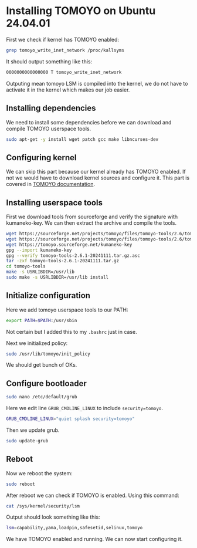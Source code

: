 # Installing TOMOYO on Ubuntu 24.04.01

First we check if kernel has TOMOYO enabled:

```bash
grep tomoyo_write_inet_network /proc/kallsyms
```

It should output something like this:

```bash
0000000000000000 T tomoyo_write_inet_network
```

Outputing mean tomoyo LSM is compiled into the kernel, we do not have to activate it in the kernel which makes our job easier.

## Installing dependencies

We need to install some dependencies before we can download and compile TOMOYO userspace tools.

```bash
sudo apt-get -y install wget patch gcc make libncurses-dev
```

## Configuring kernel

We can skip this part because our kernel already has TOMOYO enabled. If not we would have to download kernel sources and configure it. This part is covered in [TOMOYO documentation](https://tomoyo.sourceforge.net/2.6/chapter-3.html.en#3.1.3).

## Installing userspace tools

First we download tools from sourceforge and verify the signature with kumaneko-key.
We can then extract the archive and compile the tools.

```bash
wget https://sourceforge.net/projects/tomoyo/files/tomoyo-tools/2.6/tomoyo-tools-2.6.1-20241111.tar.gz
wget https://sourceforge.net/projects/tomoyo/files/tomoyo-tools/2.6/tomoyo-tools-2.6.1-20241111.tar.gz.asc
wget https://tomoyo.sourceforge.net/kumaneko-key
gpg --import kumaneko-key
gpg --verify tomoyo-tools-2.6.1-20241111.tar.gz.asc
tar -zxf tomoyo-tools-2.6.1-20241111.tar.gz
cd tomoyo-tools
make -s USRLIBDIR=/usr/lib
sudo make -s USRLIBDIR=/usr/lib install
```

## Initialize configuration

Here we add tomoyo userspace tools to our PATH:

```bash
export PATH=$PATH:/usr/sbin
```

Not certain but I added this to my `.bashrc` just in case.

Next we initialized policy:

```bash
sudo /usr/lib/tomoyo/init_policy
```

We should get bunch of OKs.

## Configure bootloader

```bash
sudo nano /etc/default/grub
```

Here we edit line `GRUB_CMDLINE_LINUX` to include `security=tomoyo`.

```bash
GRUB_CMDLINE_LINUX="quiet splash security=tomoyo"
```

Then we update grub.

```bash
sudo update-grub
```

## Reboot

Now we reboot the system:

```bash
sudo reboot
```

After reboot we can check if TOMOYO is enabled. Using this command:

```bash
cat /sys/kernel/security/lsm
```

Output should look something like this:

```bash
lsm=capability,yama,loadpin,safesetid,selinux,tomoyo
```

We have TOMOYO enabled and running. We can now start configuring it.
